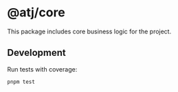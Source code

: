 # @atj/core

This package includes core business logic for the project.

## Development

Run tests with coverage:

```bash
pnpm test
```
